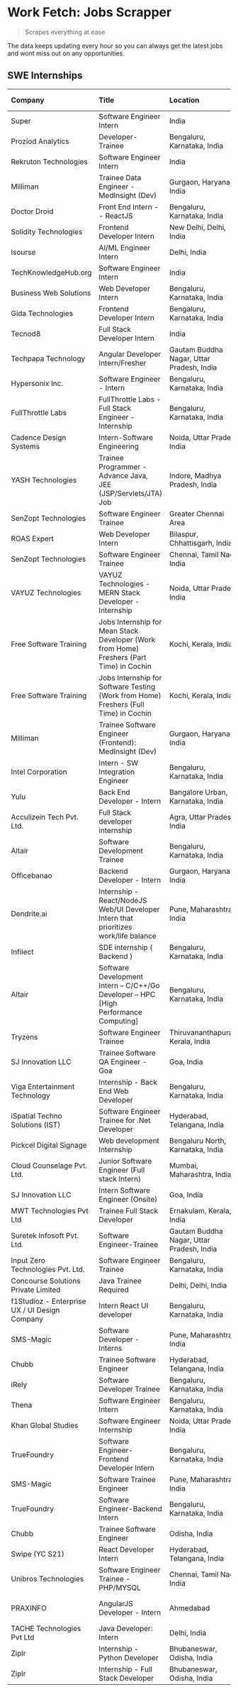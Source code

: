 # Work Fetch: Jobs Scrapper
> Scrapes everything at ease

The data keeps updating every hour so you can always get the latest jobs and wont miss out on any opportunities.

## SWE Internships
<!--START_SECTION:workfetch-->
| Company                                       | Title                                                                                    | Location                                  | Link                                                                                                                                                                                                                                                                                                              | Date Posted   |
|:----------------------------------------------|:-----------------------------------------------------------------------------------------|:------------------------------------------|:------------------------------------------------------------------------------------------------------------------------------------------------------------------------------------------------------------------------------------------------------------------------------------------------------------------|:--------------|
| Super                                         | Software Engineer Intern                                                                 | India                                     | [Apply](https://in.linkedin.com/jobs/view/software-engineer-intern-at-super-3832648104?refId=9v%2FmSJqf4rhDnIxKRNoJmQ%3D%3D&trackingId=%2FrKzFfUrv5KED0xM7DDyUA%3D%3D&position=3&pageNum=1&trk=public_jobs_jserp-result_search-card)                                                                              | 2024-02-23    |
| Proziod Analytics                             | Developer-Trainee                                                                        | Bengaluru, Karnataka, India               | [Apply](https://in.linkedin.com/jobs/view/developer-trainee-at-proziod-analytics-3838200708?refId=9v%2FmSJqf4rhDnIxKRNoJmQ%3D%3D&trackingId=zAPtk5v3%2BrFiDYUfH56cZA%3D%3D&position=11&pageNum=1&trk=public_jobs_jserp-result_search-card)                                                                        | 2024-02-23    |
| Rekruton Technologies                         | Software Engineer Intern                                                                 | India                                     | [Apply](https://in.linkedin.com/jobs/view/software-engineer-intern-at-rekruton-technologies-3838288724?refId=9v%2FmSJqf4rhDnIxKRNoJmQ%3D%3D&trackingId=xFdc4xtTPVaZXpVfWtZVkg%3D%3D&position=22&pageNum=1&trk=public_jobs_jserp-result_search-card)                                                               | 2024-02-23    |
| Milliman                                      | Trainee Data Engineer - MedInsight (Dev)                                                 | Gurgaon, Haryana, India                   | [Apply](https://in.linkedin.com/jobs/view/trainee-data-engineer-medinsight-dev-at-milliman-3789275187?refId=CnFXf%2Fe8KfprnkavlTTKQQ%3D%3D&trackingId=bjuA7iIJYvYmwhjGgGTdBg%3D%3D&position=20&pageNum=2&trk=public_jobs_jserp-result_search-card)                                                                | 2024-02-23    |
| Doctor Droid                                  | Front End Intern -- ReactJS                                                              | Bengaluru, Karnataka, India               | [Apply](https://in.linkedin.com/jobs/view/front-end-intern-reactjs-at-doctor-droid-3837056347?refId=fsXL6CW1YKN93qavu60bCg%3D%3D&trackingId=S0hRAh9o%2BRzipZIav1Ox1g%3D%3D&position=10&pageNum=3&trk=public_jobs_jserp-result_search-card)                                                                        | 2024-02-23    |
| Solidity Technologies                         | Frontend Developer Intern                                                                | New Delhi, Delhi, India                   | [Apply](https://in.linkedin.com/jobs/view/frontend-developer-intern-at-solidity-technologies-3831583934?refId=CnFXf%2Fe8KfprnkavlTTKQQ%3D%3D&trackingId=oXatLznUEpTBV%2Bpz%2BGNy7g%3D%3D&position=3&pageNum=2&trk=public_jobs_jserp-result_search-card)                                                           | 2024-02-22    |
| Isourse                                       | AI/ML Engineer Intern                                                                    | Delhi, India                              | [Apply](https://in.linkedin.com/jobs/view/ai-ml-engineer-intern-at-isourse-3837826475?refId=CnFXf%2Fe8KfprnkavlTTKQQ%3D%3D&trackingId=NyJmw6Ri7TbPION15QcwWg%3D%3D&position=12&pageNum=2&trk=public_jobs_jserp-result_search-card)                                                                                | 2024-02-22    |
| TechKnowledgeHub.org                          | Software Engineer Intern                                                                 | India                                     | [Apply](https://in.linkedin.com/jobs/view/software-engineer-intern-at-techknowledgehub-org-3833679350?refId=fsXL6CW1YKN93qavu60bCg%3D%3D&trackingId=qQ1Pd2XwKpKz2dD8weavLQ%3D%3D&position=11&pageNum=3&trk=public_jobs_jserp-result_search-card)                                                                  | 2024-02-22    |
| Business Web Solutions                        | Web Developer Intern                                                                     | Bengaluru, Karnataka, India               | [Apply](https://in.linkedin.com/jobs/view/web-developer-intern-at-business-web-solutions-3835789494?refId=%2F4zw%2BFF0X0PTDtflsHlC2Q%3D%3D&trackingId=d99Jq0NGLkf6vAOlB8nNUQ%3D%3D&position=19&pageNum=0&trk=public_jobs_jserp-result_search-card)                                                                | 2024-02-21    |
| Gida Technologies                             | Frontend Developer Intern                                                                | Bengaluru, Karnataka, India               | [Apply](https://in.linkedin.com/jobs/view/frontend-developer-intern-at-gida-technologies-3836040945?refId=9v%2FmSJqf4rhDnIxKRNoJmQ%3D%3D&trackingId=1lJkY1SL3TrNyibLXI8p2w%3D%3D&position=6&pageNum=1&trk=public_jobs_jserp-result_search-card)                                                                   | 2024-02-21    |
| Tecnod8                                       | Full Stack Developer Intern                                                              | India                                     | [Apply](https://in.linkedin.com/jobs/view/full-stack-developer-intern-at-tecnod8-3830985407?refId=CnFXf%2Fe8KfprnkavlTTKQQ%3D%3D&trackingId=MwMHLR%2Bb%2FgvECYDZ%2B1YSRA%3D%3D&position=7&pageNum=2&trk=public_jobs_jserp-result_search-card)                                                                     | 2024-02-21    |
| Techpapa Technology                           | Angular Developer Intern/Fresher                                                         | Gautam Buddha Nagar, Uttar Pradesh, India | [Apply](https://in.linkedin.com/jobs/view/angular-developer-intern-fresher-at-techpapa-technology-3834305862?refId=9v%2FmSJqf4rhDnIxKRNoJmQ%3D%3D&trackingId=pt3V00A2Za9nShLcPH6fTA%3D%3D&position=21&pageNum=1&trk=public_jobs_jserp-result_search-card)                                                         | 2024-02-20    |
| Hypersonix Inc.                               | Software Engineer - Intern                                                               | Bengaluru, Karnataka, India               | [Apply](https://in.linkedin.com/jobs/view/software-engineer-intern-at-hypersonix-inc-3833055982?refId=%2F4zw%2BFF0X0PTDtflsHlC2Q%3D%3D&trackingId=%2Fp9f8VE9hD3e99Zoh4eb7g%3D%3D&position=4&pageNum=0&trk=public_jobs_jserp-result_search-card)                                                                   | 2024-02-18    |
| FullThrottle Labs                             | FullThrottle Labs - Full Stack Engineer - Internship                                     | Bengaluru, Karnataka, India               | [Apply](https://in.linkedin.com/jobs/view/fullthrottle-labs-full-stack-engineer-internship-at-fullthrottle-labs-3829636016?refId=9v%2FmSJqf4rhDnIxKRNoJmQ%3D%3D&trackingId=ZPDhtQfa39rPiQJqJrgkyA%3D%3D&position=25&pageNum=1&trk=public_jobs_jserp-result_search-card)                                           | 2024-02-17    |
| Cadence Design Systems                        | Intern-Software Engineering                                                              | Noida, Uttar Pradesh, India               | [Apply](https://in.linkedin.com/jobs/view/intern-software-engineering-at-cadence-design-systems-3794689056?refId=CnFXf%2Fe8KfprnkavlTTKQQ%3D%3D&trackingId=VgF9D36TBSiWRRuufRtw6w%3D%3D&position=15&pageNum=2&trk=public_jobs_jserp-result_search-card)                                                           | 2024-02-17    |
| YASH Technologies                             | Trainee Programmer - Advance Java, JEE (JSP/Servlets/JTA) Job                            | Indore, Madhya Pradesh, India             | [Apply](https://in.linkedin.com/jobs/view/trainee-programmer-advance-java-jee-jsp-servlets-jta-job-at-yash-technologies-3811759183?refId=%2F4zw%2BFF0X0PTDtflsHlC2Q%3D%3D&trackingId=6ekAST2brbBv45OaF%2BnV8w%3D%3D&position=13&pageNum=0&trk=public_jobs_jserp-result_search-card)                               | 2024-02-13    |
| SenZopt Technologies                          | Software Engineer Trainee                                                                | Greater Chennai Area                      | [Apply](https://in.linkedin.com/jobs/view/software-engineer-trainee-at-senzopt-technologies-3827688781?refId=9v%2FmSJqf4rhDnIxKRNoJmQ%3D%3D&trackingId=%2F4IKHQlpclM8fDdkWxwBlw%3D%3D&position=7&pageNum=1&trk=public_jobs_jserp-result_search-card)                                                              | 2024-02-12    |
| ROAS Expert                                   | Web Developer Intern                                                                     | Bilaspur, Chhattisgarh, India             | [Apply](https://in.linkedin.com/jobs/view/web-developer-intern-at-roas-expert-3828189292?refId=9v%2FmSJqf4rhDnIxKRNoJmQ%3D%3D&trackingId=BlEewXtfRiFMYushiugQVQ%3D%3D&position=13&pageNum=1&trk=public_jobs_jserp-result_search-card)                                                                             | 2024-02-12    |
| SenZopt Technologies                          | Software Engineer Trainee                                                                | Chennai, Tamil Nadu, India                | [Apply](https://in.linkedin.com/jobs/view/software-engineer-trainee-at-senzopt-technologies-3827686880?refId=9v%2FmSJqf4rhDnIxKRNoJmQ%3D%3D&trackingId=iY3%2BYCfE%2F6FjkgGVqg2eQQ%3D%3D&position=19&pageNum=1&trk=public_jobs_jserp-result_search-card)                                                           | 2024-02-12    |
| VAYUZ Technologies                            | VAYUZ Technologies - MERN Stack Developer - Internship                                   | Noida, Uttar Pradesh, India               | [Apply](https://in.linkedin.com/jobs/view/vayuz-technologies-mern-stack-developer-internship-at-vayuz-technologies-3822619356?refId=CnFXf%2Fe8KfprnkavlTTKQQ%3D%3D&trackingId=XHAwHe9%2F7UeO06TuY%2BwUoQ%3D%3D&position=2&pageNum=2&trk=public_jobs_jserp-result_search-card)                                     | 2024-02-10    |
| Free Software Training                        | Jobs Internship for Mean Stack Developer (Work from Home) Freshers (Part Time) in Cochin | Kochi, Kerala, India                      | [Apply](https://in.linkedin.com/jobs/view/jobs-internship-for-mean-stack-developer-work-from-home-freshers-part-time-in-cochin-at-free-software-training-3826556130?refId=fsXL6CW1YKN93qavu60bCg%3D%3D&trackingId=dDETyrsJY4%2F6fy2%2BGWCLnw%3D%3D&position=2&pageNum=3&trk=public_jobs_jserp-result_search-card) | 2024-02-10    |
| Free Software Training                        | Jobs Internship for Software Testing (Work from Home) Freshers (Full Time) in Cochin     | Kochi, Kerala, India                      | [Apply](https://in.linkedin.com/jobs/view/jobs-internship-for-software-testing-work-from-home-freshers-full-time-in-cochin-at-free-software-training-3826557030?refId=fsXL6CW1YKN93qavu60bCg%3D%3D&trackingId=eIUeUKQQbQamukm7FZ0ySQ%3D%3D&position=8&pageNum=3&trk=public_jobs_jserp-result_search-card)         | 2024-02-10    |
| Milliman                                      | Trainee Software Engineer (Frontend): MedInsight (Dev)                                   | Gurgaon, Haryana, India                   | [Apply](https://in.linkedin.com/jobs/view/trainee-software-engineer-frontend-medinsight-dev-at-milliman-3792874280?refId=%2F4zw%2BFF0X0PTDtflsHlC2Q%3D%3D&trackingId=Fm4vHO2%2Bmi6hDiKFm9dGoQ%3D%3D&position=6&pageNum=0&trk=public_jobs_jserp-result_search-card)                                                | 2024-02-09    |
| Intel Corporation                             | Intern - SW Integration Engineer                                                         | Bengaluru, Karnataka, India               | [Apply](https://in.linkedin.com/jobs/view/intern-sw-integration-engineer-at-intel-corporation-3825002246?refId=CnFXf%2Fe8KfprnkavlTTKQQ%3D%3D&trackingId=wkScOFR9IdmGDY5TJQHkGA%3D%3D&position=25&pageNum=2&trk=public_jobs_jserp-result_search-card)                                                             | 2024-02-08    |
| Yulu                                          | Back End Developer - Intern                                                              | Bangalore Urban, Karnataka, India         | [Apply](https://in.linkedin.com/jobs/view/back-end-developer-intern-at-yulu-3821682220?refId=%2F4zw%2BFF0X0PTDtflsHlC2Q%3D%3D&trackingId=GR04vB3rglN%2BUnReF6zHEQ%3D%3D&position=10&pageNum=0&trk=public_jobs_jserp-result_search-card)                                                                           | 2024-02-04    |
| Acculizein Tech Pvt. Ltd.                     | Full Stack developer  internship                                                         | Agra, Uttar Pradesh, India                | [Apply](https://in.linkedin.com/jobs/view/full-stack-developer-internship-at-acculizein-tech-pvt-ltd-3817241175?refId=CnFXf%2Fe8KfprnkavlTTKQQ%3D%3D&trackingId=lHEXVwxX2VkOVHP94btfmw%3D%3D&position=22&pageNum=2&trk=public_jobs_jserp-result_search-card)                                                      | 2024-02-04    |
| Altair                                        | Software Development Trainee                                                             | Bengaluru, Karnataka, India               | [Apply](https://in.linkedin.com/jobs/view/software-development-trainee-at-altair-3817606202?refId=%2F4zw%2BFF0X0PTDtflsHlC2Q%3D%3D&trackingId=Bn2JdxtHp%2B5XvHrxHGxZIg%3D%3D&position=20&pageNum=0&trk=public_jobs_jserp-result_search-card)                                                                      | 2024-01-31    |
| Officebanao                                   | Backend Developer - Intern                                                               | Gurgaon, Haryana, India                   | [Apply](https://in.linkedin.com/jobs/view/backend-developer-intern-at-officebanao-3814263731?refId=%2F4zw%2BFF0X0PTDtflsHlC2Q%3D%3D&trackingId=U2XFRlEkVSK50u6UR7Jvsw%3D%3D&position=21&pageNum=0&trk=public_jobs_jserp-result_search-card)                                                                       | 2024-01-31    |
| Dendrite.ai                                   | Internship - React/NodeJS Web/UI Developer Intern that prioritizes work/life balance     | Pune, Maharashtra, India                  | [Apply](https://in.linkedin.com/jobs/view/internship-react-nodejs-web-ui-developer-intern-that-prioritizes-work-life-balance-at-dendrite-ai-3818948068?refId=9v%2FmSJqf4rhDnIxKRNoJmQ%3D%3D&trackingId=BMCgbIxu9goOeno%2FtyUGMw%3D%3D&position=5&pageNum=1&trk=public_jobs_jserp-result_search-card)              | 2024-01-31    |
| Infilect                                      | SDE internship ( Backend )                                                               | Bengaluru, Karnataka, India               | [Apply](https://in.linkedin.com/jobs/view/sde-internship-backend-at-infilect-3815120558?refId=%2F4zw%2BFF0X0PTDtflsHlC2Q%3D%3D&trackingId=CjGxsNic7rqfLIa7zdNMlw%3D%3D&position=24&pageNum=0&trk=public_jobs_jserp-result_search-card)                                                                            | 2024-01-25    |
| Altair                                        | Software Development Intern – C/C++/Go Developer – HPC [High Performance Computing]      | Bengaluru, Karnataka, India               | [Apply](https://in.linkedin.com/jobs/view/software-development-intern-%E2%80%93-c-c%2B%2B-go-developer-%E2%80%93-hpc-high-performance-computing-at-altair-3809167074?refId=CnFXf%2Fe8KfprnkavlTTKQQ%3D%3D&trackingId=daxo3XOpwShClrzMVQ8ulQ%3D%3D&position=18&pageNum=2&trk=public_jobs_jserp-result_search-card) | 2024-01-19    |
| Tryzens                                       | Software Engineer Trainee                                                                | Thiruvananthapuram, Kerala, India         | [Apply](https://in.linkedin.com/jobs/view/software-engineer-trainee-at-tryzens-3809363491?refId=9v%2FmSJqf4rhDnIxKRNoJmQ%3D%3D&trackingId=UWRdUQAwdPEWp9L3y4fKDQ%3D%3D&position=14&pageNum=1&trk=public_jobs_jserp-result_search-card)                                                                            | 2024-01-18    |
| SJ Innovation LLC                             | Trainee Software QA Engineer - Goa                                                       | Goa, India                                | [Apply](https://in.linkedin.com/jobs/view/trainee-software-qa-engineer-goa-at-sj-innovation-llc-3804578231?refId=fsXL6CW1YKN93qavu60bCg%3D%3D&trackingId=4FgLOS9oYzwJuGe5Q638Gw%3D%3D&position=19&pageNum=3&trk=public_jobs_jserp-result_search-card)                                                             | 2024-01-18    |
| Viga Entertainment Technology                 | Internship - Back End Web Developer                                                      | Bengaluru, Karnataka, India               | [Apply](https://in.linkedin.com/jobs/view/internship-back-end-web-developer-at-viga-entertainment-technology-3817712040?refId=fsXL6CW1YKN93qavu60bCg%3D%3D&trackingId=6awJXEQb5nORD6M1N6Y%2BJw%3D%3D&position=13&pageNum=3&trk=public_jobs_jserp-result_search-card)                                              | 2024-01-17    |
| iSpatial Techno Solutions (IST)               | Software Engineer Trainee for .Net Developer                                             | Hyderabad, Telangana, India               | [Apply](https://in.linkedin.com/jobs/view/software-engineer-trainee-for-net-developer-at-ispatial-techno-solutions-ist-3826984352?refId=fsXL6CW1YKN93qavu60bCg%3D%3D&trackingId=NiAOLNwnbNYoSDkq1nng9A%3D%3D&position=1&pageNum=3&trk=public_jobs_jserp-result_search-card)                                       | 2024-01-16    |
| Pickcel Digital Signage                       | Web development Internship                                                               | Bengaluru North, Karnataka, India         | [Apply](https://in.linkedin.com/jobs/view/web-development-internship-at-pickcel-digital-signage-3826062393?refId=CnFXf%2Fe8KfprnkavlTTKQQ%3D%3D&trackingId=QoFDGvodU%2BUK%2Bm6J%2FztWbg%3D%3D&position=6&pageNum=2&trk=public_jobs_jserp-result_search-card)                                                      | 2024-01-15    |
| Cloud Counselage Pvt. Ltd.                    | Junior Software Engineer (Full stack Intern)                                             | Mumbai, Maharashtra, India                | [Apply](https://in.linkedin.com/jobs/view/junior-software-engineer-full-stack-intern-at-cloud-counselage-pvt-ltd-3803132814?refId=%2F4zw%2BFF0X0PTDtflsHlC2Q%3D%3D&trackingId=ZeNb4Lv4vsxn514sqFpKmw%3D%3D&position=17&pageNum=0&trk=public_jobs_jserp-result_search-card)                                        | 2024-01-11    |
| SJ Innovation LLC                             | Intern Software Engineer (Onsite)                                                        | Goa, India                                | [Apply](https://in.linkedin.com/jobs/view/intern-software-engineer-onsite-at-sj-innovation-llc-3799959011?refId=9v%2FmSJqf4rhDnIxKRNoJmQ%3D%3D&trackingId=MCxzieN5ZUxkBa1BAz8oSQ%3D%3D&position=10&pageNum=1&trk=public_jobs_jserp-result_search-card)                                                            | 2024-01-11    |
| MWT Technologies Pvt Ltd                      | Trainee Full Stack Developer                                                             | Ernakulam, Kerala, India                  | [Apply](https://in.linkedin.com/jobs/view/trainee-full-stack-developer-at-mwt-technologies-pvt-ltd-3800921715?refId=%2F4zw%2BFF0X0PTDtflsHlC2Q%3D%3D&trackingId=ygDKV60Vk%2BCh7SZfKVKaRw%3D%3D&position=5&pageNum=0&trk=public_jobs_jserp-result_search-card)                                                     | 2024-01-09    |
| Suretek Infosoft Pvt. Ltd.                    | Software Engineer-Trainee                                                                | Gautam Buddha Nagar, Uttar Pradesh, India | [Apply](https://in.linkedin.com/jobs/view/software-engineer-trainee-at-suretek-infosoft-pvt-ltd-3800934643?refId=%2F4zw%2BFF0X0PTDtflsHlC2Q%3D%3D&trackingId=BNEeBCmCOooWw%2Bl1%2Bfe55Q%3D%3D&position=15&pageNum=0&trk=public_jobs_jserp-result_search-card)                                                     | 2024-01-09    |
| Input Zero Technologies Pvt. Ltd.             | Software Engineer Trainee                                                                | Bengaluru, Karnataka, India               | [Apply](https://in.linkedin.com/jobs/view/software-engineer-trainee-at-input-zero-technologies-pvt-ltd-3800927643?refId=%2F4zw%2BFF0X0PTDtflsHlC2Q%3D%3D&trackingId=JJj%2BKV4F414iID06GAYsDA%3D%3D&position=23&pageNum=0&trk=public_jobs_jserp-result_search-card)                                                | 2024-01-09    |
| Concourse Solutions Private Limited           | Java Trainee Required                                                                    | Delhi, Delhi, India                       | [Apply](https://in.linkedin.com/jobs/view/java-trainee-required-at-concourse-solutions-private-limited-3800941190?refId=fsXL6CW1YKN93qavu60bCg%3D%3D&trackingId=56P5kOFOSvPWI%2Bwf5DB6Pw%3D%3D&position=9&pageNum=3&trk=public_jobs_jserp-result_search-card)                                                     | 2024-01-09    |
| f1Studioz - Enterprise UX / UI Design Company | Intern React UI developer                                                                | Bengaluru, Karnataka, India               | [Apply](https://in.linkedin.com/jobs/view/intern-react-ui-developer-at-f1studioz-enterprise-ux-ui-design-company-3796354738?refId=%2F4zw%2BFF0X0PTDtflsHlC2Q%3D%3D&trackingId=VSYDdg2F%2BIMh%2F7ZIvtfgRA%3D%3D&position=7&pageNum=0&trk=public_jobs_jserp-result_search-card)                                     | 2024-01-08    |
| SMS-Magic                                     | Software Developer -Interns                                                              | Pune, Maharashtra, India                  | [Apply](https://in.linkedin.com/jobs/view/software-developer-interns-at-sms-magic-3799485343?refId=9v%2FmSJqf4rhDnIxKRNoJmQ%3D%3D&trackingId=baHhn0HCDzKBf43YtAUesA%3D%3D&position=4&pageNum=1&trk=public_jobs_jserp-result_search-card)                                                                          | 2024-01-05    |
| Chubb                                         | Trainee Software Engineer                                                                | Hyderabad, Telangana, India               | [Apply](https://in.linkedin.com/jobs/view/trainee-software-engineer-at-chubb-3811550279?refId=CnFXf%2Fe8KfprnkavlTTKQQ%3D%3D&trackingId=zUYl4th4afH4cV05ao5GIQ%3D%3D&position=14&pageNum=2&trk=public_jobs_jserp-result_search-card)                                                                              | 2023-12-28    |
| iRely                                         | Software Developer Trainee                                                               | Bengaluru, Karnataka, India               | [Apply](https://in.linkedin.com/jobs/view/software-developer-trainee-at-irely-3801577534?refId=%2F4zw%2BFF0X0PTDtflsHlC2Q%3D%3D&trackingId=n003%2B%2FKxat2BgbMYfew1cA%3D%3D&position=9&pageNum=0&trk=public_jobs_jserp-result_search-card)                                                                        | 2023-12-22    |
| Thena                                         | Software Engineer Intern                                                                 | Bengaluru, Karnataka, India               | [Apply](https://in.linkedin.com/jobs/view/software-engineer-intern-at-thena-3778731751?refId=%2F4zw%2BFF0X0PTDtflsHlC2Q%3D%3D&trackingId=fSo%2FcrZkwpdkkHxrxo4F3w%3D%3D&position=12&pageNum=0&trk=public_jobs_jserp-result_search-card)                                                                           | 2023-12-05    |
| Khan Global Studies                           | Software Engineer Internship                                                             | Noida, Uttar Pradesh, India               | [Apply](https://in.linkedin.com/jobs/view/software-engineer-internship-at-khan-global-studies-3766942197?refId=9v%2FmSJqf4rhDnIxKRNoJmQ%3D%3D&trackingId=GpCCZtQDsr4tX6NZ2rH8cQ%3D%3D&position=20&pageNum=1&trk=public_jobs_jserp-result_search-card)                                                             | 2023-11-27    |
| TrueFoundry                                   | Software Engineer- Frontend Developer Intern                                             | Bengaluru, Karnataka, India               | [Apply](https://in.linkedin.com/jobs/view/software-engineer-frontend-developer-intern-at-truefoundry-3790095058?refId=%2F4zw%2BFF0X0PTDtflsHlC2Q%3D%3D&trackingId=mZCjjAsaExOuBmlDmw2X%2Fg%3D%3D&position=11&pageNum=0&trk=public_jobs_jserp-result_search-card)                                                  | 2023-11-24    |
| SMS-Magic                                     | Software Trainee Engineer                                                                | Pune, Maharashtra, India                  | [Apply](https://in.linkedin.com/jobs/view/software-trainee-engineer-at-sms-magic-3761409781?refId=%2F4zw%2BFF0X0PTDtflsHlC2Q%3D%3D&trackingId=G5HuIZZq9aVRsalfsWZOHQ%3D%3D&position=22&pageNum=0&trk=public_jobs_jserp-result_search-card)                                                                        | 2023-11-16    |
| TrueFoundry                                   | Software Engineer-Backend Intern                                                         | Bengaluru, Karnataka, India               | [Apply](https://in.linkedin.com/jobs/view/software-engineer-backend-intern-at-truefoundry-3779508170?refId=%2F4zw%2BFF0X0PTDtflsHlC2Q%3D%3D&trackingId=dzA8F6DHOlAnKnuRhBLu1w%3D%3D&position=25&pageNum=0&trk=public_jobs_jserp-result_search-card)                                                               | 2023-11-10    |
| Chubb                                         | Trainee Software Engineer                                                                | Odisha, India                             | [Apply](https://in.linkedin.com/jobs/view/trainee-software-engineer-at-chubb-3756335100?refId=fsXL6CW1YKN93qavu60bCg%3D%3D&trackingId=rHw6JmZdRFVdfsXyDMkMpQ%3D%3D&position=5&pageNum=3&trk=public_jobs_jserp-result_search-card)                                                                                 | 2023-11-02    |
| Swipe (YC S21)                                | React Developer Intern                                                                   | Hyderabad, Telangana, India               | [Apply](https://in.linkedin.com/jobs/view/react-developer-intern-at-swipe-yc-s21-3737600089?refId=%2F4zw%2BFF0X0PTDtflsHlC2Q%3D%3D&trackingId=h7uYCtmwYVInIZhFvYZOlA%3D%3D&position=14&pageNum=0&trk=public_jobs_jserp-result_search-card)                                                                        | 2023-10-13    |
| Unibros Technologies                          | Software Engineer Trainee - PHP/MYSQL                                                    | Chennai, Tamil Nadu, India                | [Apply](https://in.linkedin.com/jobs/view/software-engineer-trainee-php-mysql-at-unibros-technologies-3656599241?refId=9v%2FmSJqf4rhDnIxKRNoJmQ%3D%3D&trackingId=Nw%2F15P0vXmOEXngzbleNJw%3D%3D&position=9&pageNum=1&trk=public_jobs_jserp-result_search-card)                                                    | 2023-06-12    |
| PRAXINFO                                      | AngularJS Developer - Intern | Ahmedabad                                                 | Ahmedabad, Gujarat, India                 | [Apply](https://in.linkedin.com/jobs/view/angularjs-developer-intern-ahmedabad-at-praxinfo-3656594961?refId=fsXL6CW1YKN93qavu60bCg%3D%3D&trackingId=qBylTxWhc2ft4gEElU0ojg%3D%3D&position=4&pageNum=3&trk=public_jobs_jserp-result_search-card)                                                                   | 2023-06-12    |
| TACHE Technologies Pvt Ltd                    | Java Developer: Intern                                                                   | Delhi, India                              | [Apply](https://in.linkedin.com/jobs/view/java-developer-intern-at-tache-technologies-pvt-ltd-3627622735?refId=CnFXf%2Fe8KfprnkavlTTKQQ%3D%3D&trackingId=PX8p5FrB2Ou5yDm%2FkZ1X6w%3D%3D&position=21&pageNum=2&trk=public_jobs_jserp-result_search-card)                                                           | 2023-06-06    |
| Ziplr                                         | Internship - Python Developer                                                            | Bhubaneswar, Odisha, India                | [Apply](https://in.linkedin.com/jobs/view/internship-python-developer-at-ziplr-3645677592?refId=CnFXf%2Fe8KfprnkavlTTKQQ%3D%3D&trackingId=aPTYQTsOPpVGOzzdYYAUcw%3D%3D&position=5&pageNum=2&trk=public_jobs_jserp-result_search-card)                                                                             | 2023-06-02    |
| Ziplr                                         | Internship - Full Stack Developer                                                        | Bhubaneswar, Odisha, India                | [Apply](https://in.linkedin.com/jobs/view/internship-full-stack-developer-at-ziplr-3645675705?refId=CnFXf%2Fe8KfprnkavlTTKQQ%3D%3D&trackingId=eIVvTh3cnUEdNkudcjhLUA%3D%3D&position=13&pageNum=2&trk=public_jobs_jserp-result_search-card)                                                                        | 2023-06-02    |
<!--END_SECTION:workfetch-->

